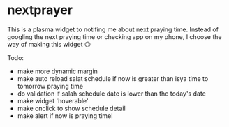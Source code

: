 # nextprayer

This is a plasma widget to notifing me about next praying time. Instead of googling the next praying time or checking app on my phone, I choose the way of making this widget 🙃

Todo:
- make more dynamic margin
- make auto reload salat schedule if now is greater than isya time to tomorrow praying time
- do validation if salah schedule date is lower than the today's date
- make widget 'hoverable'
- make onclick to show schedule detail
- make alert if now is praying time!